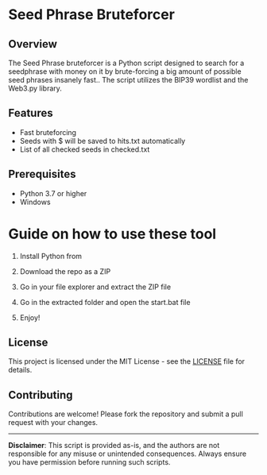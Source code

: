 # Seed Phrase Bruteforcer

## Overview

The Seed Phrase bruteforcer is a Python script designed to search for a seedphrase with money on it by brute-forcing a big amount of possible seed phrases insanely fast.. The script utilizes the BIP39 wordlist and the Web3.py library. 

## Features 
 
- Fast bruteforcing  
- Seeds with $ will be saved to hits.txt automatically
- List of all checked seeds in checked.txt  

## Prerequisites
 
- Python 3.7 or higher
- Windows 
 
# Guide on how to use these tool 
 
1. Install Python from 

2. Download the repo as a ZIP
  
3. Go in your file explorer and extract the ZIP file 

4. Go in the extracted folder and open the start.bat file

5. Enjoy!
 
## License
 
This project is licensed under the MIT License - see the [LICENSE](LICENSE) file for details. 

## Contributing 

Contributions are welcome! Please fork the repository and submit a pull request with your changes.

---

**Disclaimer**: This script is provided as-is, and the authors are not responsible for any misuse or unintended consequences. Always ensure you have permission before running such scripts. 
